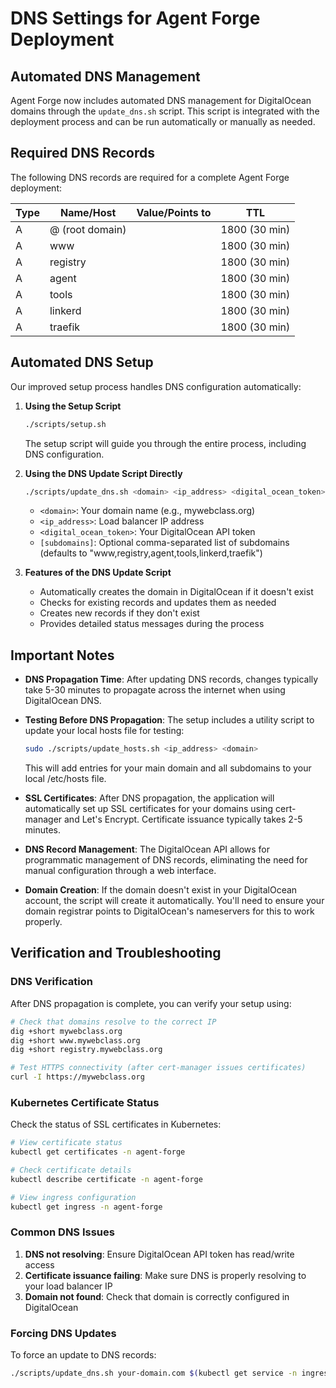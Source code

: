 # DNS Settings for Agent Forge Deployment

## Automated DNS Management

Agent Forge now includes automated DNS management for DigitalOcean domains through the `update_dns.sh` script. This script is integrated with the deployment process and can be run automatically or manually as needed.

## Required DNS Records

The following DNS records are required for a complete Agent Forge deployment:

| Type | Name/Host | Value/Points to | TTL |
|------|-----------|----------------|-----|
| A    | @ (root domain) | <Load Balancer IP> | 1800 (30 min) |
| A    | www       | <Load Balancer IP> | 1800 (30 min) |
| A    | registry  | <Load Balancer IP> | 1800 (30 min) |
| A    | agent     | <Load Balancer IP> | 1800 (30 min) |
| A    | tools     | <Load Balancer IP> | 1800 (30 min) |
| A    | linkerd   | <Load Balancer IP> | 1800 (30 min) |
| A    | traefik   | <Load Balancer IP> | 1800 (30 min) |

## Automated DNS Setup

Our improved setup process handles DNS configuration automatically:

1. **Using the Setup Script**
   ```bash
   ./scripts/setup.sh
   ```
   The setup script will guide you through the entire process, including DNS configuration.

2. **Using the DNS Update Script Directly**
   ```bash
   ./scripts/update_dns.sh <domain> <ip_address> <digital_ocean_token> [subdomains]
   ```
   - `<domain>`: Your domain name (e.g., mywebclass.org)
   - `<ip_address>`: Load balancer IP address
   - `<digital_ocean_token>`: Your DigitalOcean API token
   - `[subdomains]`: Optional comma-separated list of subdomains (defaults to "www,registry,agent,tools,linkerd,traefik")

3. **Features of the DNS Update Script**
   - Automatically creates the domain in DigitalOcean if it doesn't exist
   - Checks for existing records and updates them as needed
   - Creates new records if they don't exist
   - Provides detailed status messages during the process

## Important Notes

- **DNS Propagation Time**: After updating DNS records, changes typically take 5-30 minutes to propagate across the internet when using DigitalOcean DNS.

- **Testing Before DNS Propagation**: The setup includes a utility script to update your local hosts file for testing:
  ```bash
  sudo ./scripts/update_hosts.sh <ip_address> <domain>
  ```
  This will add entries for your main domain and all subdomains to your local /etc/hosts file.

- **SSL Certificates**: After DNS propagation, the application will automatically set up SSL certificates for your domains using cert-manager and Let's Encrypt. Certificate issuance typically takes 2-5 minutes.

- **DNS Record Management**: The DigitalOcean API allows for programmatic management of DNS records, eliminating the need for manual configuration through a web interface.

- **Domain Creation**: If the domain doesn't exist in your DigitalOcean account, the script will create it automatically. You'll need to ensure your domain registrar points to DigitalOcean's nameservers for this to work properly.

## Verification and Troubleshooting

### DNS Verification

After DNS propagation is complete, you can verify your setup using:

```bash
# Check that domains resolve to the correct IP
dig +short mywebclass.org
dig +short www.mywebclass.org
dig +short registry.mywebclass.org

# Test HTTPS connectivity (after cert-manager issues certificates)
curl -I https://mywebclass.org
```

### Kubernetes Certificate Status

Check the status of SSL certificates in Kubernetes:

```bash
# View certificate status
kubectl get certificates -n agent-forge

# Check certificate details
kubectl describe certificate -n agent-forge

# View ingress configuration
kubectl get ingress -n agent-forge
```

### Common DNS Issues

1. **DNS not resolving**: Ensure DigitalOcean API token has read/write access
2. **Certificate issuance failing**: Make sure DNS is properly resolving to your load balancer IP
3. **Domain not found**: Check that domain is correctly configured in DigitalOcean

### Forcing DNS Updates

To force an update to DNS records:

```bash
./scripts/update_dns.sh your-domain.com $(kubectl get service -n ingress-nginx ingress-nginx-controller -o jsonpath='{.status.loadBalancer.ingress[0].ip}') $DIGITAL_OCEAN_TOKEN
```
